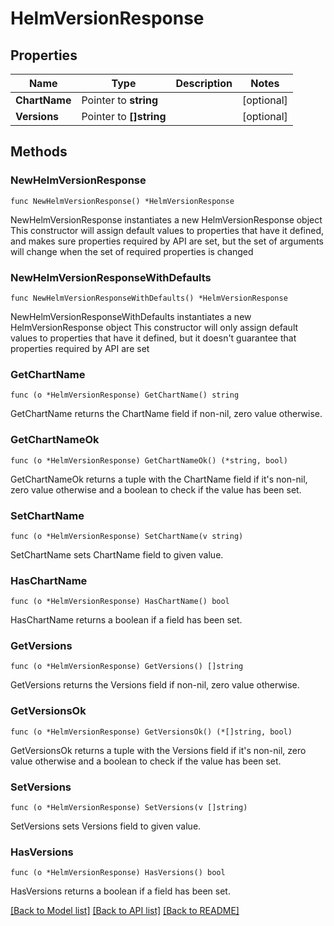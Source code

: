 # HelmVersionResponse

## Properties

Name | Type | Description | Notes
------------ | ------------- | ------------- | -------------
**ChartName** | Pointer to **string** |  | [optional] 
**Versions** | Pointer to **[]string** |  | [optional] 

## Methods

### NewHelmVersionResponse

`func NewHelmVersionResponse() *HelmVersionResponse`

NewHelmVersionResponse instantiates a new HelmVersionResponse object
This constructor will assign default values to properties that have it defined,
and makes sure properties required by API are set, but the set of arguments
will change when the set of required properties is changed

### NewHelmVersionResponseWithDefaults

`func NewHelmVersionResponseWithDefaults() *HelmVersionResponse`

NewHelmVersionResponseWithDefaults instantiates a new HelmVersionResponse object
This constructor will only assign default values to properties that have it defined,
but it doesn't guarantee that properties required by API are set

### GetChartName

`func (o *HelmVersionResponse) GetChartName() string`

GetChartName returns the ChartName field if non-nil, zero value otherwise.

### GetChartNameOk

`func (o *HelmVersionResponse) GetChartNameOk() (*string, bool)`

GetChartNameOk returns a tuple with the ChartName field if it's non-nil, zero value otherwise
and a boolean to check if the value has been set.

### SetChartName

`func (o *HelmVersionResponse) SetChartName(v string)`

SetChartName sets ChartName field to given value.

### HasChartName

`func (o *HelmVersionResponse) HasChartName() bool`

HasChartName returns a boolean if a field has been set.

### GetVersions

`func (o *HelmVersionResponse) GetVersions() []string`

GetVersions returns the Versions field if non-nil, zero value otherwise.

### GetVersionsOk

`func (o *HelmVersionResponse) GetVersionsOk() (*[]string, bool)`

GetVersionsOk returns a tuple with the Versions field if it's non-nil, zero value otherwise
and a boolean to check if the value has been set.

### SetVersions

`func (o *HelmVersionResponse) SetVersions(v []string)`

SetVersions sets Versions field to given value.

### HasVersions

`func (o *HelmVersionResponse) HasVersions() bool`

HasVersions returns a boolean if a field has been set.


[[Back to Model list]](../README.md#documentation-for-models) [[Back to API list]](../README.md#documentation-for-api-endpoints) [[Back to README]](../README.md)


